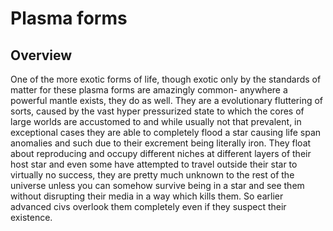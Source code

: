 # Plasma forms

## Overview

One of the more exotic forms of life, though exotic only by the standards of matter for these plasma forms are amazingly common- anywhere a powerful mantle exists, they do as well.  They are a evolutionary fluttering of sorts, caused by the vast hyper pressurized state to which the cores of large worlds are accustomed to and while usually not that prevalent, in exceptional cases they are able to completely flood a star causing life span anomalies and such due to their excrement being literally iron.  They float about reproducing and occupy different niches at different layers of their host star and even some have attempted to travel outside their star to virtually no success, they are pretty much unknown to the rest of the universe unless you can somehow survive being in a star and see them without disrupting their media in a way which kills them.  So earlier advanced civs overlook them completely even if they suspect their existence.  
